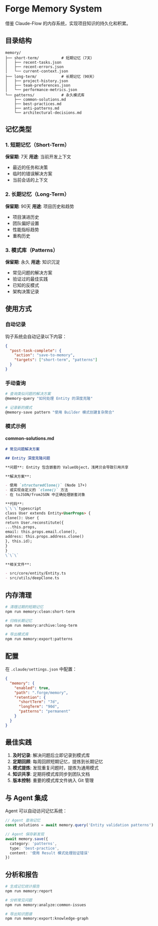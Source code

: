 # Forge Memory System

借鉴 Claude-Flow 的内存系统，实现项目知识的持久化和积累。

## 目录结构

```
memory/
├── short-term/          # 短期记忆（7天）
│   ├── recent-tasks.json
│   ├── recent-errors.json
│   └── current-context.json
├── long-term/           # 长期记忆（90天）
│   ├── project-history.json
│   ├── team-preferences.json
│   └── performance-metrics.json
└── patterns/            # 永久模式库
    ├── common-solutions.md
    ├── best-practices.md
    ├── anti-patterns.md
    └── architectural-decisions.md
```

## 记忆类型

### 1. 短期记忆（Short-Term）

**保留期**: 7天
**用途**: 当前开发上下文

- 最近的任务和决策
- 临时的错误解决方案
- 当前会话的上下文

### 2. 长期记忆（Long-Term）

**保留期**: 90天
**用途**: 项目历史和趋势

- 项目演进历史
- 团队偏好设置
- 性能指标趋势
- 重构历史

### 3. 模式库（Patterns）

**保留期**: 永久
**用途**: 知识沉淀

- 常见问题的解决方案
- 验证过的最佳实践
- 已知的反模式
- 架构决策记录

## 使用方式

### 自动记录

钩子系统会自动记录以下内容：

```json
{
  "post-task-complete": {
    "action": "save-to-memory",
    "targets": ["short-term", "patterns"]
  }
}
```

### 手动查询

```bash
# 查询类似问题的解决方案
@memory-query "如何处理 Entity 的深度克隆"

# 记录新的模式
@memory-save pattern "使用 Builder 模式创建复杂聚合"
```

### 模式示例

#### common-solutions.md

```markdown
# 常见问题解决方案

## Entity 深度克隆问题

**问题**: Entity 包含嵌套的 ValueObject，浅拷贝会导致引用共享

**解决方案**:

- 使用 `structuredClone()` (Node 17+)
- 或实现自定义的 `clone()` 方法
- 在 toJSON/fromJSON 中正确处理嵌套对象

**代码**:
\`\`\`typescript
class User extends Entity<UserProps> {
clone(): User {
return User.reconstitute({
...this.props,
email: this.props.email.clone(),
address: this.props.address.clone()
}, this.id);
}
}
\`\`\`

**相关文件**:

- src/core/entity/Entity.ts
- src/utils/deepClone.ts
```

## 内存清理

```bash
# 清理过期的短期记忆
npm run memory:clean:short-term

# 归档长期记忆
npm run memory:archive:long-term

# 导出模式库
npm run memory:export:patterns
```

## 配置

在 `.claude/settings.json` 中配置：

```json
{
  "memory": {
    "enabled": true,
    "path": ".forge/memory",
    "retention": {
      "shortTerm": "7d",
      "longTerm": "90d",
      "patterns": "permanent"
    }
  }
}
```

## 最佳实践

1. **及时记录**: 解决问题后立即记录到模式库
2. **定期回顾**: 每周回顾短期记忆，提炼到长期记忆
3. **模式提炼**: 发现重复问题时，提炼为通用模式
4. **知识共享**: 定期将模式库同步到团队文档
5. **版本控制**: 重要的模式库文件纳入 Git 管理

## 与 Agent 集成

Agent 可以自动访问记忆系统：

```typescript
// Agent 查询记忆
const solutions = await memory.query('Entity validation patterns')

// Agent 保存新发现
await memory.save({
  category: 'patterns',
  type: 'best-practice',
  content: '使用 Result 模式处理验证错误'
})
```

## 分析和报告

```bash
# 生成记忆统计报告
npm run memory:report

# 分析常见问题
npm run memory:analyze:common-issues

# 导出知识图谱
npm run memory:export:knowledge-graph
```
